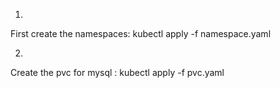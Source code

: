1.
First create the namespaces: kubectl apply -f namespace.yaml

2.
Create the pvc for mysql : kubectl apply -f pvc.yaml

